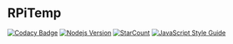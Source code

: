 # RPiTemp

[![Codacy Badge](https://api.codacy.com/project/badge/Grade/be72bb8b14c346ad9af5583ac1fcaaeb)](https://www.codacy.com/app/jwkim101201/RPiTemp?utm_source=github.com&amp;utm_medium=referral&amp;utm_content=jwkim101201/RPiTemp&amp;utm_campaign=Badge_Grade)
[![Nodejs Version](https://img.shields.io/badge/nodejs-10.16-success)](https://nodejs.org/)
[![StarCount](https://img.shields.io/badge/dynamic/json?color=success&label=star&query=stargazers_count&url=https%3A%2F%2Fapi.github.com%2Frepos%2Fjwkim101201%2FRPiTemp)](#)   [![JavaScript Style Guide](https://cdn.rawgit.com/standard/standard/master/badge.svg)](https://github.com/standard/standard)
